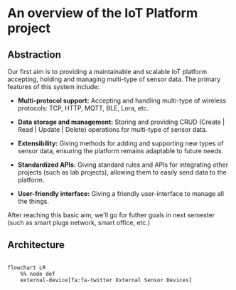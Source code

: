 # An overview of the IoT Platform project

## Abstraction

Our first aim is to providing a maintainable and scalable IoT platform accepting, holding and managing multi-type of sensor data. The primary features of this system include: 

- **Multi-protocol support:** Accepting and handling multi-type of wireless protocols: TCP, HTTP, MQTT, BLE, Lora, etc.

- **Data storage and management:** Storing and providing CRUD (Create | Read | Update | Delete) operations for multi-type of sensor data. 

- **Extensibility:** Giving methods for adding and supporting new types of sensor data, ensuring the platform remains adaptable to future needs.

- **Standardized APIs:** Giving standard rules and APIs for integrating other projects (such as lab projects), allowing them to easily send data to the platform.

- **User-friendly interface:** Giving a friendly user-interface to manage all the things.

After reaching this basic aim, we'll go for futher goals in next semester (such as smart plugs network, smart office, etc.) 

## Architecture

```mermaid

flowchart LR
    %% node def
    external-device[fa:fa-twitter External Sensor Devices] 


```